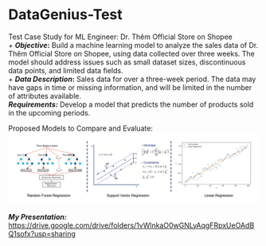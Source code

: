 # DataGenius-Test
Test Case Study for ML Engineer: Dr. Thêm Official Store on Shopee
<br> +  **_Objective_:** Build a machine learning model to analyze the sales data of Dr. Thêm Official Store on Shopee, using data collected over three weeks. The model should address issues such as small dataset sizes, discontinuous data points, and limited data fields.
<br> + **_Data Description_:** Sales data for over a three-week period. The data may have gaps in time or missing information, and will be limited in the number of attributes available.
<br> **_Requirements:_**
Develop a model that predicts the number of products sold in the upcoming periods.

<be> Proposed Models to Compare and Evaluate:
![Training_Model](https://github.com/ntrami/DataGenius-Test/blob/main/model.png)
<br><br> **_My Presentation:_**
https://drive.google.com/drive/folders/1vWlnkaO0wGNLyAqgFRpxUeOAdBQ1sofx?usp=sharing
